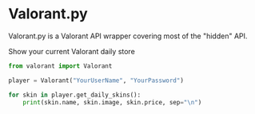 # Valorant.py
Valorant.py is a Valorant API wrapper covering most of the "hidden" API.

Show your current Valorant daily store
````py
from valorant import Valorant

player = Valorant("YourUserName", "YourPassword")

for skin in player.get_daily_skins():
    print(skin.name, skin.image, skin.price, sep="\n")
````